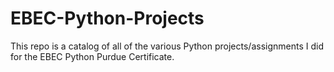# EBEC-Python-Projects
This repo is a catalog of all of the various Python projects/assignments I did for the EBEC Python Purdue Certificate.
